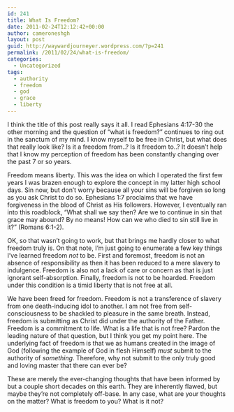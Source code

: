 ```yaml
---
id: 241
title: What Is Freedom?
date: 2011-02-24T12:12:42+00:00
author: cameroneshgh
layout: post
guid: http://waywardjourneyer.wordpress.com/?p=241
permalink: /2011/02/24/what-is-freedom/
categories:
  - Uncategorized
tags:
  - authority
  - freedom
  - god
  - grace
  - liberty
---
```

I think the title of this post really says it all. I read Ephesians 4:17-30 the other morning and the question of &#8220;what is freedom?&#8221; continues to ring out in the sanctum of my mind. I know myself to be free in Christ, but what does that really look like? Is it a freedom from..? Is it freedom to..? It doesn&#8217;t help that I know my perception of freedom has been constantly changing over the past 7 or so years.

Freedom means liberty. This was the idea on which I operated the first few years I was brazen enough to explore the concept in my latter high school days. Sin now, but don&#8217;t worry because all your sins will be forgiven so long as you ask Christ to do so. Ephesians 1:7 proclaims that we have forgiveness in the blood of Christ as His followers. However, I eventually ran into this roadblock, &#8220;What shall we say then? Are we to continue in sin that grace may abound? By no means! How can we who died to sin still live in it?&#8221; (Romans 6:1-2).

OK, so that wasn&#8217;t going to work, but that brings me hardly closer to what freedom truly is. On that note, I&#8217;m just going to enumerate a few key things I&#8217;ve learned freedom _not_ to be. First and foremost, freedom is not an absence of responsibility as then it has been reduced to a mere slavery to indulgence. Freedom is also not a lack of care or concern as that is just ignorant self-absorption. Finally, freedom is not to be hoarded. Freedom under this condition is a timid liberty that is not free at all.

We have been freed for freedom. Freedom is not a transference of slavery from one death-inducing idol to another. I am not free from self-consciousness to be shackled to pleasure in the same breath. Instead, freedom is submitting as Christ did under the authority of the Father. Freedom is a commitment to life. What is a life that is not free? Pardon the leading nature of that question, but I think you get my point here. The underlying fact of freedom is that we as humans created in the image of God (following the example of God in flesh Himself) _must_ submit to the authority of _something_. Therefore, why not submit to the only truly good and loving master that there can ever be?

These are merely the ever-changing thoughts that have been informed by but a couple short decades on this earth. They are inherently flawed, but maybe they&#8217;re not completely off-base. In any case, what are your thoughts on the matter? What is freedom to you? What is it not?